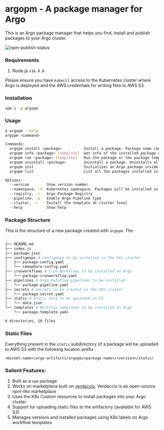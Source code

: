 # argopm - A package manager for Argo

This is an Argo package manager that helps you find, install and publish packages to your Argo cluster.

![npm-publish-status](https://github.com/atlanhq/argopm/actions/workflows/npm-publish.yml/badge.svg)
### Requirements

1. Node.js `v16.9.0`

Please ensure you have `kubectl` access to the Kubernetes cluster where Argo is deployed and the AWS credentials for writing files to AWS S3.

### Installation

```bash
npm i -g argopm
```

### Usage

```bash 
$ argopm --help
argopm <command>

Commands:
  argopm install <package>          Install a package. Package name can be of the format package@version                        [aliases: i]
  argopm info <package> [template]  Get info of the installed package or a specific template in the package
  argopm run <package> [template]   Run the package or the package template. Pass in arguments using --
  argopm uninstall <package>        Uninstall a package. Uninstalls all dependencies associated with the package.            [aliases: u, r]
  argopm init                       Initializes an Argo package inside the current working directory
  argopm list                       List all the packages installed in the namespace                                            [aliases: l]

Options:
  --version        Show version number                                                                                                 [boolean]
  --namespace, -n  Kubernetes namespace. Packages will be installed in this namespace                                 [string] [default: "argo"]
  --registry, -r   Argo Package Registry                                                     [string] [default: "https://marketplace.atlan.com"]
  --pipeline, -p   Enable Argo Pipeline type                                                                          [boolean] [default: false]
  --cluster, -c    Install the template at cluster level                                                              [boolean] [default: false]
  --help           Show help                                                                                                           [boolean]
```

### Package Structure

This is the structure of a new package created with `argopm`. The 

```bash
.
├── README.md 
├── index.js
├── package.json
├── configmaps # configmaps to be installed in the k8s cluster
│   ├── package-config.yaml
│   └── semaphore-config.yaml
├── cronworkflows # Cron Workflows to be installed on Argo
│   └── package-cronworkflow.yaml
├── pipelines # Argo Dataflow pipelines to be installed
│   └── package-pipeline.yaml
├── secrets # Secrets to be created in the k8s cluster
│   └── package-secret.yaml
├── static # Static data to be uploaded on S3
│   └── data.json
└── templates # Workflow templates to be installed on Argo
    └── package-template.yaml

6 directories, 10 files
```

### Static Files

Everything present in the `static` subdirectory of a package will be uploaded to AWS S3 with the following location prefix :

```
<bucket-name>/argo-artifacts/argopm/<package-name>/<version>/static/
```

### Salient Features:
1. Built as a `npm` package
2. Works on marketplace built on [verdaccio](https://verdaccio.org). Verdaccio is an open-source _npm-like_ marketplace
3. Uses the K8s Custom resources to install packages into your Argo cluster
4. Support for uploading static files to the artifactory (available for AWS S3)
5. Manages versions and installed packages using K8s labels on Argo workflow templates